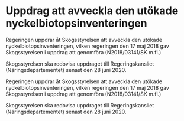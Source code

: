 # Uppdrag att avveckla den utökade nyckelbiotopsinventeringen

Regeringen uppdrar åt Skogsstyrelsen att avveckla den utökade nyckelbiotopsinventeringen, vilken regeringen den 17 maj 2018 gav Skogsstyrelsen i uppdrag att genomföra (N2018/03141/SK m.fl.)

Skogsstyrelsen ska redovisa uppdraget till Regeringskansliet (Näringsdepartementet) senast den 28 juni 2020.

Regeringen uppdrar åt Skogsstyrelsen att avveckla den utökade nyckelbiotopsinventeringen, vilken regeringen den 17 maj 2018 gav Skogsstyrelsen i uppdrag att genomföra (N2018/03141/SK m.fl.)

Skogsstyrelsen ska redovisa uppdraget till Regeringskansliet (Näringsdepartementet) senast den 28 juni 2020.

